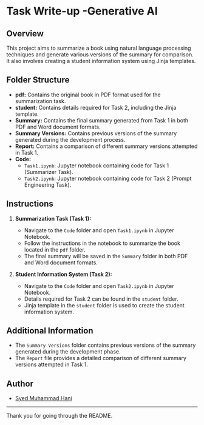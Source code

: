 # Task Write-up -Generative AI

## Overview

This project aims to summarize a book using natural language processing techniques and generate various versions of the summary for comparison. It also involves creating a student information system using Jinja templates.

## Folder Structure

- **pdf:** Contains the original book in PDF format used for the summarization task.
- **student:** Contains details required for Task 2, including the Jinja template.
- **Summary:** Contains the final summary generated from Task 1 in both PDF and Word document formats.
- **Summary Versions:** Contains previous versions of the summary generated during the development process.
- **Report:** Contains a comparison of different summary versions attempted in Task 1.
- **Code:**
  - `Task1.ipynb`: Jupyter notebook containing code for Task 1 (Summarizer Task).
  - `Task2.ipynb`: Jupyter notebook containing code for Task 2 (Prompt Engineering Task).

## Instructions

1. **Summarization Task (Task 1):**
   - Navigate to the `Code` folder and open `Task1.ipynb` in Jupyter Notebook.
   - Follow the instructions in the notebook to summarize the book located in the `pdf` folder.
   - The final summary will be saved in the `Summary` folder in both PDF and Word document formats.

2. **Student Information System (Task 2):**
   - Navigate to the `Code` folder and open `Task2.ipynb` in Jupyter Notebook.
   - Details required for Task 2 can be found in the `student` folder.
   - Jinja template in the `student` folder is used to create the student information system.

## Additional Information

- The `Summary Versions` folder contains previous versions of the summary generated during the development phase.
- The `Report` file provides a detailed comparison of different summary versions attempted in Task 1.

## Author

- [Syed Muhammad Hani](https://github.com/hani-skz)

---

Thank you for going through the README. 